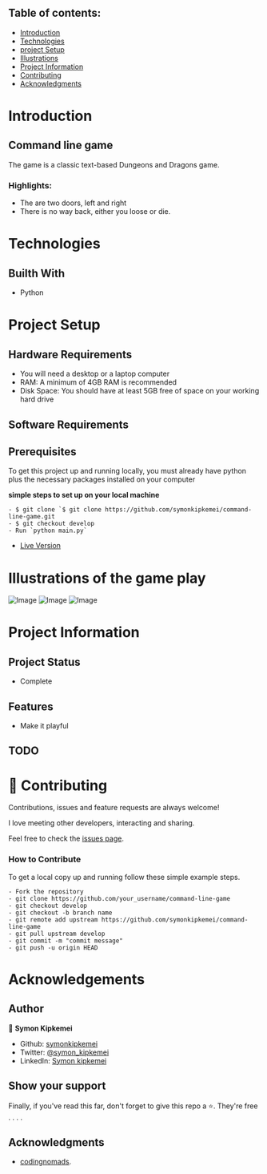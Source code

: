 

## Table of contents:
- [Introduction](#intro)
- [Technologies](#tech)
- [project Setup](#projo)
- [Illustrations](#illus)
- [Project Information](#info)
- [Contributing](#contri)
- [Acknowledgments](#know)

<INTRODUCTION>

<h1 id="intro">Introduction</h1>

## Command line game

The game is a classic text-based Dungeons and Dragons game.

### Highlights:
 - The are two doors, left and right
 - There is no way back, either you loose or die.

<TECHNOLOGIES>

<h1 id="tech">Technologies</h1>

## Builth With
- Python


<PROJECT-SETUP>

<h1 id="projo">Project Setup</h1>


## Hardware Requirements
- You will need a desktop or a laptop computer
- RAM: A minimum of 4GB RAM is recommended
- Disk Space: You should have at least 5GB free of space on your working hard drive

## Software Requirements

## Prerequisites

To get this project up and running locally, you must already have python plus the necessary packages installed on your computer

**simple steps to set up on your local machine**

```
- $ git clone `$ git clone https://github.com/symonkipkemei/command-line-game.git
- $ git checkout develop
- Run `python main.py`
```

- [Live Version](https://replit.com/@symonkipkemei/command-line-game#main.py)


<ILLUSTRATIONS>

<h1 id="illus">Illustrations of the game play</h1>

![Image](illustrate/image0.png)
![Image](illustrate/image1.png)
![Image](illustrate/image2.png)




<PROJECT-INFORMATION>

<h1 id="info">Project Information</h1>

## Project Status
- Complete

## Features
- Make it playful

## TODO




<CONTRIBUTING>

<h1 id="contri">🤝 Contributing</h1>

Contributions, issues and feature requests are always welcome!

I love meeting other developers, interacting and sharing.

Feel free to check the [issues page](https://github.com/symonkipkemei/command-line-game/issues).

### How to Contribute

To get a local copy up and running follow these simple example steps.

```
- Fork the repository
- git clone https://github.com/your_username/command-line-game
- git checkout develop
- git checkout -b branch name
- git remote add upstream https://github.com/symonkipkemei/command-line-game
- git pull upstream develop
- git commit -m "commit message"
- git push -u origin HEAD
```


<ACKNOWLEDGMENTS>

<h1 id="know">Acknowledgements</h1>

## Author

👤 **Symon Kipkemei**

- Github: [symonkipkemei](https://github.com/symonkipkemei)
- Twitter: [@symon_kipkemei](https://twitter.com/symon_kipkemei)
- LinkedIn: [Symon kipkemei](https://www.linkedin.com/in/symon-kipkemei/)


## Show your support

Finally, if you've read this far, don't forget to give this repo a ⭐️. They're free . . . .

## Acknowledgments

- [codingnomads](https://codingnomads.co/).
